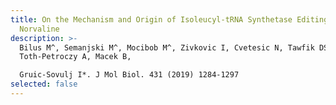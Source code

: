 ```yaml
---
title: On the Mechanism and Origin of Isoleucyl-tRNA Synthetase Editing against
  Norvaline
description: >-
  Bilus M^, Semanjski M^, Mocibob M^, Zivkovic I, Cvetesic N, Tawfik DS,
  Toth-Petroczy A, Macek B,

  Gruic-Sovulj I*. J Mol Biol. 431 (2019) 1284-1297
selected: false
---
```

